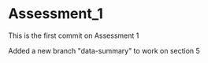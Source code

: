 # Assessment_1

This is the first commit on Assessment 1

Added a new branch "data-summary" to work on section 5